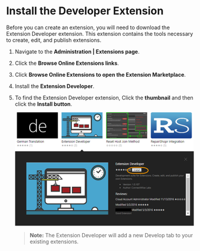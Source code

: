 [title]: # (Install the Developer Extension)
[tags]: # (developer, extension)
[priority]: # (102)
# Install the Developer Extension

Before you can create an extension, you will need to download the Extension Developer extension. This extension contains the tools necessary to create, edit, and publish extensions.

1. Navigate to the __Administration | Extensions page__.
1. Click the __Browse Online Extensions links__.
1. Click __Browse Online Extensions to open the Extension Marketplace__.
1. Install the __Extension Developer__.
1. To find the Extension Developer extension, Click the __thumbnail__ and then click the __Install button__.

   ![extension](images/picture3.png)

   >**Note:** The Extension Developer will add a new Develop tab to your existing extensions.